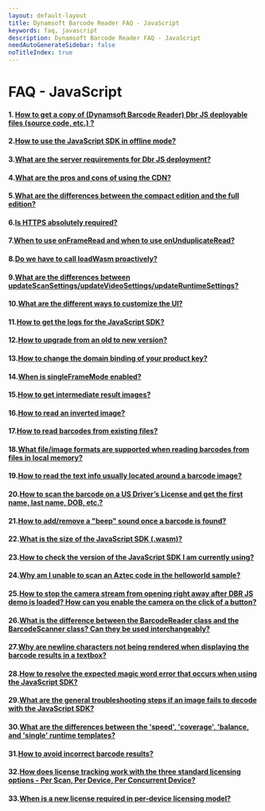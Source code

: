 ```yaml
---
layout: default-layout
title: Dynamsoft Barcode Reader FAQ - JavaScript
keywords: faq, javascript
description: Dynamsoft Barcode Reader FAQ - JavaScript
needAutoGenerateSidebar: false
noTitleIndex: true
---
```


# FAQ - JavaScript

#### 1. [How to get a copy of (Dynamsoft Barcode Reader) Dbr JS deployable files (source code, etc.) ?]({{site.faq_js}}ways-to-copy-dbr-js-deployable-files.html)

#### 2.[How to use the JavaScript SDK in offline mode?]({{site.faq_js}}javascript-sdk-offline-mode-use.html)

#### 3.[What are the server requirements for Dbr JS deployment?]({{site.faq_js}}server-requirements-for-dbr-js-deployment.html)

#### 4.[What are the pros and cons of using the CDN?]({{site.faq_js}}pros-and-cons-of-cdn.html)

#### 5.[What are the differences between the compact edition and the full edition?]({{site.faq_js}}differences-between-full-and-compact-editions.html)

#### 6.[Is HTTPS absolutely required?]({{site.faq_js}}is-https-required.html)

#### 7.[When to use onFrameRead and when to use onUnduplicateRead?]({{site.faq_js}}use-of-onFrameRead-and-onUnduplicateRead.html)

#### 8.[Do we have to call loadWasm proactively?]({{site.faq_js}}call-loadWasm-proactively.html)

#### 9.[What are the differences between updateScanSettings/updateVideoSettings/updateRuntimeSettings?]({{site.faq_js}}differences-between-updateScanSettings-updateVideoSettings-and-updateRuntimeSettings.html)

#### 10.[What are the different ways to customize the UI?]({{site.faq_js}}different-ways-to-customize-ui.html)

#### 11.[How to get the logs for the JavaScript SDK?]({{site.faq_js}}get-sdk-logs.html)

#### 12.[How to upgrade from an old to new version?]({{site.faq_js}}upgrade-old-to-new.html)

#### 13.[How to change the domain binding of your product key?]({{site.faq_js}}change-domain-binding-of-product-key.html)

#### 14.[When is singleFrameMode enabled?]({{site.faq_js}}when-singleFrameMode-is-enabled.html)

#### 15.[How to get intermediate result images?]({{site.faq_js}}get-intermediate-result-images.html)

#### 16.[How to read an inverted image?]({{site.faq_js}}read-inverted-image.html)

#### 17.[How to read barcodes from existing files?]({{site.faq_js}}read-from-existing-files.html)

#### 18.[What file/image formats are supported when reading barcodes from files in local memory?]({{site.faq_js}}formats-supported-for-existing-files.html)

#### 19.[How to read the text info usually located around a barcode image?]({{site.faq_js}}read-text-from-barcode-image.html)

#### 20.[How to scan the barcode on a US Driver’s License and get the first name, last name, DOB, etc.?]({{site.faq_js}}scan-US-drivers-license.html)

#### 21.[How to add/remove a "beep" sound once a barcode is found?]({{site.faq_js}}add-remove-beep-sound.html)

#### 22.[What is the size of the JavaScript SDK (.wasm)?]({{site.faq_js}}size-of-wasm.html)

#### 23.[How to check the version of the JavaScript SDK I am currently using?]({{site.faq_js}}check-current-version.html)

#### 24.[Why am I unable to scan an Aztec code in the helloworld sample?]({{site.faq_js}}unable-to-scan-aztec-code.html)

#### 25.[How to stop the camera stream from opening right away after DBR JS demo is loaded? How can you enable the camera on the click of a button?]({{site.faq_js}}stop-camera-to-open-right-away.html)

#### 26.[What is the difference between the BarcodeReader class and the BarcodeScanner class? Can they be used interchangeably?]({{site.faq_js}}difference-between-barcodeReader-and-barcodeScanner.html)

#### 27.[Why are newline characters not being rendered when displaying the barcode results in a textbox?]({{site.faq_js}}newline-character-not-being-rendered.html)

#### 28.[How to resolve the expected magic word error that occurs when using the JavaScript SDK?]({{site.faq_js}}resolve-magic-word.html)

#### 29.[What are the general troubleshooting steps if an image fails to decode with the JavaScript SDK?]({{site.faq_js}}general-troubleshooting-steps-for-decode-failure.html)

#### 30.[What are the differences between the 'speed', 'coverage', 'balance, and 'single' runtime templates?]({{site.faq_js}}difference-between-bestspeed-and-bestcoverage.html)

#### 31.[How to avoid incorrect barcode results?]({{site.faq_js}}avoid-incorrect-barcode-results.html)

#### 32.[How does license tracking work with the three standard licensing options - Per Scan, Per Device, Per Concurrent Device?]({{site.faq_js}}how-license-tracking-works.html)

#### 33.[When is a new license required in per-device licensing model?]({{site.faq_js}}new-license-required-per-device-licensing.html)

